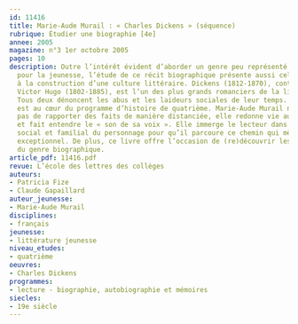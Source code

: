 ```yaml
---
id: 11416
title: Marie-Aude Murail : « Charles Dickens » (séquence)
rubrique: Étudier une biographie [4e]
annee: 2005
magazine: n°3 1er octobre 2005
pages: 10
description: Outre l’intérêt évident d’aborder un genre peu représenté dans les éditions
  pour la jeunesse, l’étude de ce récit biographique présente aussi celui de contribuer
  à la construction d’une culture littéraire. Dickens (1812-1870), contemporain de
  Victor Hugo (1802-1885), est l’un des plus grands romanciers de la littérature anglaise.
  Tous deux dénoncent les abus et les laideurs sociales de leur temps. Ce contexte
  est au cœur du programme d’histoire de quatrième. Marie-Aude Murail ne se contente
  pas de rapporter des faits de manière distanciée, elle redonne vie au personnage
  et fait entendre le « son de sa voix ». Elle immerge le lecteur dans le contexte
  social et familial du personnage pour qu’il parcoure ce chemin qui mène à un destin
  exceptionnel. De plus, ce livre offre l’occasion de (re)découvrir les spécificités
  du genre biographique.
article_pdf: 11416.pdf
revue: L’école des lettres des collèges
auteurs:
- Patricia Fize
- Claude Gapaillard
auteur_jeunesse:
- Marie-Aude Murail
disciplines:
- français
jeunesse:
- littérature jeunesse
niveau_etudes:
- quatrième
oeuvres:
- Charles Dickens
programmes:
- lecture - biographie, autobiographie et mémoires
siecles:
- 19e siècle
---
```

